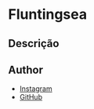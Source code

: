 # Fluntingsea

## Descrição

## Author
- [Instagram](https://www.instagram.com/littleric03/)
- [GitHub](https://github.com/rraf4el)
